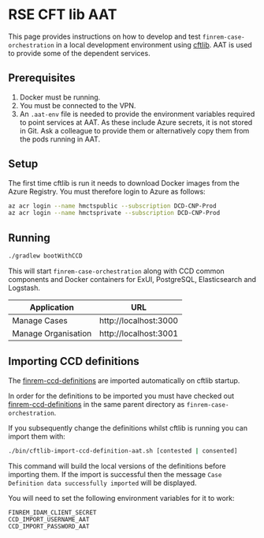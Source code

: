 # RSE CFT lib AAT
This page provides instructions on how to develop and test `finrem-case-orchestration` in a local development
environment using [cftlib](https://github.com/hmcts/rse-cft-lib). AAT is used to provide some of the dependent services. 

## Prerequisites
1. Docker must be running.
2. You must be connected to the VPN.
3. An `.aat-env` file is needed to provide the environment variables required to point services at AAT. 
As these include Azure secrets, it is not stored in Git. Ask a colleague to provide them or alternatively copy them
from the pods running in AAT.

## Setup
The first time cftlib is run it needs to download Docker images from the Azure Registry. You must therefore login
to Azure as follows:
```bash
az acr login --name hmctspublic --subscription DCD-CNP-Prod
az acr login --name hmctsprivate --subscription DCD-CNP-Prod
```

## Running
```bash
./gradlew bootWithCCD
```

This will start `finrem-case-orchestration` along with CCD common components and Docker containers for
ExUI, PostgreSQL, Elasticsearch and Logstash.

| Application         | URL                   |
|---------------------|-----------------------|
| Manage Cases        | http://localhost:3000 |
| Manage Organisation | http://localhost:3001 |

## Importing CCD definitions
The [finrem-ccd-definitions](https://github.com/hmcts/finrem-ccd-definitions) are imported automatically on
cftlib startup.

In order for the definitions to be imported you must have checked out 
[finrem-ccd-definitions](https://github.com/hmcts/finrem-ccd-definitions) in the same parent directory as
`finrem-case-orchestration`.

If you subsequently change the definitions whilst cftlib is running you can import them with:
```bash
./bin/cftlib-import-ccd-definition-aat.sh [contested | consented]
```

This command will build the local versions of the definitions before importing them. If the import is successful then
the message `Case Definition data successfully imported` will be displayed.

You will need to set the following environment variables for it to work:
```
FINREM_IDAM_CLIENT_SECRET
CCD_IMPORT_USERNAME_AAT
CCD_IMPORT_PASSWORD_AAT
```
